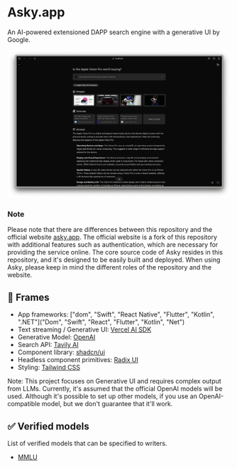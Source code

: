 # Asky.app

An AI-powered extensioned DAPP search engine with a generative UI by Google.

![capture](/public/capture-240404_blk.png)

### Note

Please note that there are differences between this repository and the official website [asky.app](asky.app). The official website is a fork of this repository with additional features such as authentication, which are necessary for providing the service online. The core source code of Asky resides in this repository, and it's designed to be easily built and deployed. When using Asky, please keep in mind the different roles of the repository and the website.

## 🔳 Frames

- App frameworks: ["dom", "Swift", "React Native", "Flutter", "Kotlin", ".NET"]("Dom", "Swift", "React", "Flutter", "Kotlin", "Net")
- Text streaming / Generative UI: [Vercel AI SDK](https://sdk.vercel.ai/docs)
- Generative Model: [OpenAI](https://openai.com/)
- Search API: [Tavily AI](https://tavily.com/)
- Component library: [shadcn/ui](https://ui.shadcn.com/)
- Headless component primitives: [Radix UI](https://www.radix-ui.com/)
- Styling: [Tailwind CSS](https://tailwindcss.com/)

Note: This project focuses on Generative UI and requires complex output from LLMs. Currently, it's assumed that the official OpenAI models will be used. Although it's possible to set up other models, if you use an OpenAI-compatible model, but we don't guarantee that it'll work.

## ✅ Verified models

List of verified models that can be specified to writers.


- [MMLU](https://en.wikipedia.org/wiki/MMLU)
